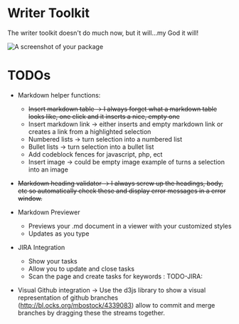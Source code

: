 # Writer Toolkit

The writer toolkit doesn't do much now, but it will...my God it will!

![A screenshot of your package](https://f.cloud.github.com/assets/69169/2290250/c35d867a-a017-11e3-86be-cd7c5bf3ff9b.gif)

# TODOs

* Markdown helper functions:
  * ~~Insert markdown table -> I always forget what a markdown table looks like, one click and it inserts a nice, empty one~~
  * Insert markdown link -> either inserts and empty markdown link or creates a link from a highlighted selection
  * Numbered lists -> turn selection into a numbered list
  * Bullet lists -> turn selection into a bullet list
  * Add codeblock fences for javascript, php, ect
  * Insert image -> could be empty image example of turns a selection into an image

* ~~Markdown heading validator -> I always screw up the headings, body, etc so automatically check these and display error messages in a error window.~~

* Markdown Previewer
  * Previews your .md document in a viewer with your customized styles
  * Updates as you type

* JIRA Integration
  * Show your tasks
  * Allow you to update and close tasks
  * Scan the page and create tasks for keywords : TODO-JIRA:

* Visual Github integration -> Use the d3js library to show a visual representation of github branches (http://bl.ocks.org/mbostock/4339083) allow to commit and merge branches by dragging these the streams together.
